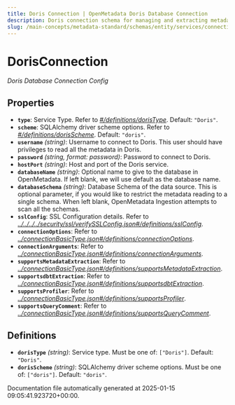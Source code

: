 ```yaml
---
title: Doris Connection | OpenMetadata Doris Database Connection
description: Doris connection schema for managing and extracting metadata from analytics-optimized OLAP databases.
slug: /main-concepts/metadata-standard/schemas/entity/services/connections/database/dorisconnection
---
```


# DorisConnection

*Doris Database Connection Config*

## Properties

- **`type`**: Service Type. Refer to *[#/definitions/dorisType](#definitions/dorisType)*. Default: `"Doris"`.
- **`scheme`**: SQLAlchemy driver scheme options. Refer to *[#/definitions/dorisScheme](#definitions/dorisScheme)*. Default: `"doris"`.
- **`username`** *(string)*: Username to connect to Doris. This user should have privileges to read all the metadata in Doris.
- **`password`** *(string, format: password)*: Password to connect to Doris.
- **`hostPort`** *(string)*: Host and port of the Doris service.
- **`databaseName`** *(string)*: Optional name to give to the database in OpenMetadata. If left blank, we will use default as the database name.
- **`databaseSchema`** *(string)*: Database Schema of the data source. This is optional parameter, if you would like to restrict the metadata reading to a single schema. When left blank, OpenMetadata Ingestion attempts to scan all the schemas.
- **`sslConfig`**: SSL Configuration details. Refer to *[../../../../security/ssl/verifySSLConfig.json#/definitions/sslConfig](#/../../../security/ssl/verifySSLConfig.json#/definitions/sslConfig)*.
- **`connectionOptions`**: Refer to *[../connectionBasicType.json#/definitions/connectionOptions](#/connectionBasicType.json#/definitions/connectionOptions)*.
- **`connectionArguments`**: Refer to *[../connectionBasicType.json#/definitions/connectionArguments](#/connectionBasicType.json#/definitions/connectionArguments)*.
- **`supportsMetadataExtraction`**: Refer to *[../connectionBasicType.json#/definitions/supportsMetadataExtraction](#/connectionBasicType.json#/definitions/supportsMetadataExtraction)*.
- **`supportsdbtExtraction`**: Refer to *[../connectionBasicType.json#/definitions/supportsdbtExtraction](#/connectionBasicType.json#/definitions/supportsdbtExtraction)*.
- **`supportsProfiler`**: Refer to *[../connectionBasicType.json#/definitions/supportsProfiler](#/connectionBasicType.json#/definitions/supportsProfiler)*.
- **`supportsQueryComment`**: Refer to *[../connectionBasicType.json#/definitions/supportsQueryComment](#/connectionBasicType.json#/definitions/supportsQueryComment)*.
## Definitions

- **`dorisType`** *(string)*: Service type. Must be one of: `["Doris"]`. Default: `"Doris"`.
- **`dorisScheme`** *(string)*: SQLAlchemy driver scheme options. Must be one of: `["doris"]`. Default: `"doris"`.


Documentation file automatically generated at 2025-01-15 09:05:41.923720+00:00.
